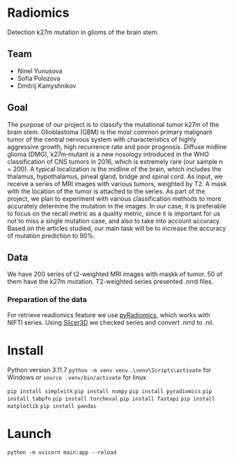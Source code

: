 # Radiomics
Detection k27m mutation in glioms of the brain stem.

## Team
- Ninel Yunusova
- Sofia Polozova
- Dmitrij Kamyshnikov

## Goal
The purpose of our project is to classify the mutational tumor k27m of the brain stem. Glioblastoma (GBM) is the most common primary malignant tumor of the central nervous system with characteristics of highly aggressive growth, high recurrence rate and poor prognosis. Diffuse midline glioma (DMG), k27m‐mutant is a new nosology introduced in the WHO classification of CNS tumors in 2016, which is extremely rare (our sample n = 200). A typical localization is the midline of the brain, which includes the thalamus, hypothalamus, pineal gland, bridge and spinal cord. As input, we receive a series of MRI images with various tumors, weighted by T2. A mask with the location of the tumor is attached to the series. As part of the project, we plan to experiment with various classification methods to more accurately determine the mutation in the images. In our case, it is preferable to focus on the recall metric as a quality metric, since it is important for us not to miss a single mutation case, and also to take into account accuracy. Based on the articles studied, our main task will be to increase the accuracy of mutation prediction to 90%.

## Data
We have 200 series of t2-weighted MRI images with maskk of tumor. 50 of them have the k27m mutation. T2-weighted series presented .nrrd files.

### Preparation of the data
For retrieve readiomics feature we use [pyRadiomics](https://www.radiomics.io/pyradiomics.html), which works with NIFTI series. 
Using [Slicer3D](https://www.slicer.org/) we checked series and convert .nrrd to .nii.

# Install
Python version 3.11.7
```python -m venv venv```
```.\venv\Scripts\activate``` for Windows or ```source .venv/bin/activate``` for linux


```pip install simpleitk```
```pip install numpy```
```pip install pyradiomics```
```pip install tabpfn```
```pip install torcheval```
```pip install fastapi```
```pip install matplotlib```
```pip install pandas```

# Launch
```python -m uvicorn main:app --reload```